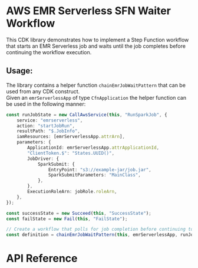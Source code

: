 # AWS EMR Serverless SFN Waiter Workflow

This CDK library demonstrates how to implement a Step Function workflow that starts an EMR Serverless job and waits until the job completes before continuing the workflow execution.

## Usage:

The library contains a helper function `chainEmrJobWaitPattern` that can be used from any CDK construct.<br>
Given an `emrServerlessApp` of type `CfnApplication` the helper function can be used in the following manner:

```typescript
const runJobState = new CallAwsService(this, "RunSparkJob", {
    service: "emrserverless",
    action: "startJobRun",
    resultPath: "$.JobInfo",
    iamResources: [emrServerlessApp.attrArn],
    parameters: {
        ApplicationId: emrServerlessApp.attrApplicationId,
        "ClientToken.$": "States.UUID()",
        JobDriver: {
            SparkSubmit: {
                EntryPoint: "s3://example-jar/job.jar",
                SparkSubmitParameters: "MainClass",
            },
        },
        ExecutionRoleArn: jobRole.roleArn,
    },
});

const successState = new Succeed(this, "SuccessState");
const failState = new Fail(this, "FailState");

// Create a workflow that polls for job completion before continuing to either success or fail chains.
const definition = chainEmrJobWaitPattern(this, emrServerlessApp, runJobState, successState, failState);
```

# API Reference <a name="API Reference" id="api-reference"></a>





